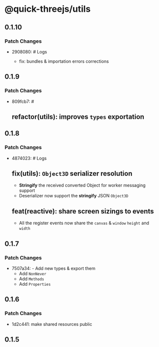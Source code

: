 # @quick-threejs/utils

## 0.1.10

### Patch Changes

- 2908080: # Logs

  - fix: bundles & importation errors corrections

## 0.1.9

### Patch Changes

- 809fcb7: #

  ## refactor(utils): improves `types` exportation

## 0.1.8

### Patch Changes

- 4874023: # Logs

  ## fix(utils): `Object3D` serializer resolution

  - **Stringify** the received converted Object for worker messaging support
  - Deserializer now support the **stringify** JSON `Object3D`

  ## feat(reactive): share screen sizings to events

  - All the register events now share the `canvas` & `window` `height` and `width`

## 0.1.7

### Patch Changes

- 7507a34: - Add new types & export them
  - Add `NonNever`
  - Add `Methods`
  - Add `Properties`

## 0.1.6

### Patch Changes

- 1d2c441: make shared resources public

## 0.1.5
